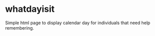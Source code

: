 # whatdayisit
Simple html page to display calendar day for individuals that need help remembering. 
